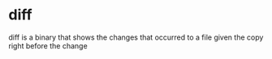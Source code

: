 # diff
diff is a binary that shows the changes that occurred to a file given the copy right before the change
